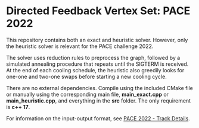 # Directed Feedback Vertex Set: PACE 2022

This repository contains both an exact and heuristic solver. However, only the heuristic solver is relevant for the PACE challenge 2022.

The solver uses reduction rules to preprocess the graph, followed by a simulated annealing procedure that repeats until the SIGTERM is received. At the end of each cooling schedule, the heuristic also greedily looks for one-one and two-one swaps before starting a new cooling cycle.

There are no external dependencies. Compile using the included CMake file or manually using the corresponding main file, **main_exact.cpp** or **main_heuristic.cpp**, and everything in the **src** folder. The only requirement is **c++ 17**.

For information on the input-output format, see [PACE 2022 - Track Details](https://pacechallenge.org/2022/tracks/).
